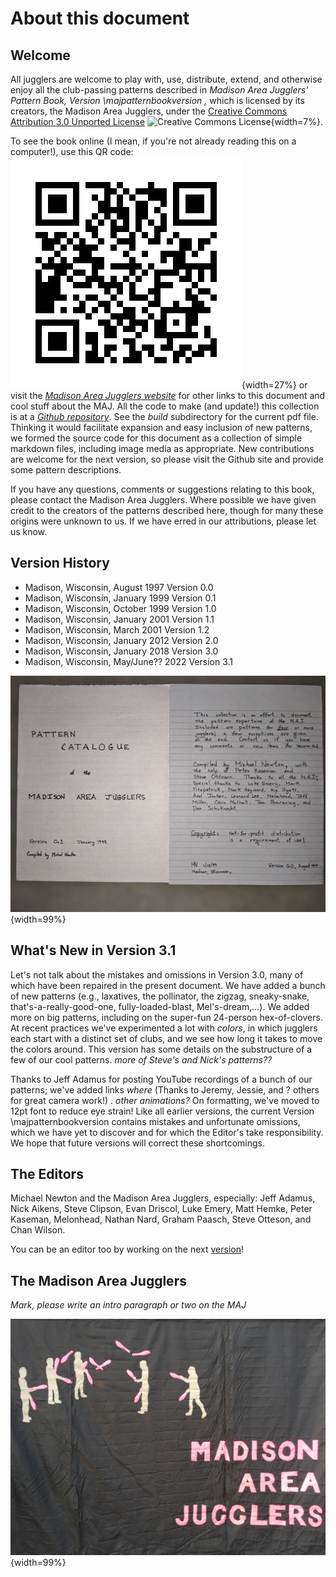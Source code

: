 # About this document 


##  Welcome 


All jugglers are welcome to play with, use, distribute, extend, and otherwise enjoy all 
the club-passing patterns described in *Madison Area Jugglers' Pattern Book, Version \majpatternbookversion ,* which is licensed by its creators, the Madison Area Jugglers, under the [Creative Commons Attribution 3.0 Unported License](http://creativecommons.org/licenses/by/3.0/deed.en_US) ![Creative Commons License](http://i.creativecommons.org/l/by/3.0/88x31.png){width=7%}. 


To see the book online (I mean, if you're not already reading this on a computer!), use this QR code:
![](./media/static_qr_code_without_logo.jpg){width=27%} 
or visit
the [*Madison Area Jugglers website*](http://madjugglers.com) for other links to this document and cool stuff about the MAJ.  All the code to make (and update!) this collection is at a [*Github repository*](https://github.com/wiscstatman/pattern-book). See the *build* subdirectory for the current pdf file.  Thinking it would facilitate
expansion and easy inclusion of new patterns, we formed the source code for this document as a collection of simple markdown files, including image media as appropriate.  New contributions are welcome for the next version, so 
please visit the Github site and provide some pattern descriptions.


If you have any questions, comments or suggestions relating to this book, 
please contact the Madison Area Jugglers.
Where possible we have given  credit to the creators of the patterns described here, though for many
these origins were unknown to us.  If we have erred in our attributions, please let us know.


## Version History

* Madison, Wisconsin, August 1997 Version 0.0
* Madison, Wisconsin, January 1999 Version 0.1
* Madison, Wisconsin, October 1999 Version 1.0
* Madison, Wisconsin, January 2001 Version 1.1
* Madison, Wisconsin, March 2001 Version 1.2
* Madison, Wisconsin, January 2012 Version 2.0
* Madison, Wisconsin, January 2018 Version 3.0
* Madison, Wisconsin, May/June?? 2022 Version 3.1

![](./media/front.0.1.jpg){width=99%} 


## What's New in Version 3.1

Let's not talk about the mistakes and omissions 
in Version 3.0, many of which have been repaired in the present document.  We have added a bunch of new patterns (e.g., laxatives, the pollinator, the zigzag, sneaky-snake, that's-a-really-good-one, fully-loaded-blast, Mel's-dream,...).  We added more on big patterns, including on the super-fun 24-person hex-of-clovers.  
 At recent practices we've experimented a lot with <i> colors</i>, in which jugglers each start with a distinct set of clubs, 
and we see how long it takes to move the colors around.  This version has some details on the substructure of a few of our cool patterns.    *more of Steve's and Nick's patterns??*

Thanks to Jeff Adamus for posting YouTube recordings of a bunch of our patterns; we've
added links *where* (Thanks to Jeremy, Jessie, and ? others for great camera work!) . *other animations?*  On formatting,  we've moved to 12pt font to reduce eye strain!  Like all earlier versions, the current Version \majpatternbookversion&nbsp;contains mistakes and unfortunate omissions, which we have yet to discover and
 for which the Editor's take responsibility.   We hope
that  future versions will correct these shortcomings.


## The Editors

Michael Newton and the Madison Area Jugglers, especially: Jeff Adamus, Nick Aikens, Steve Clipson, Evan Driscol, Luke Emery, Matt Hemke, Peter Kaseman, Melonhead, Nathan Nard, Graham Paasch,  Steve Otteson,  and Chan Wilson.  

You can be an editor too by working on the next  [version](https://github.com/wiscstatman/pattern-book)! 


## The Madison Area Jugglers

*Mark, please write an intro paragraph or two on the MAJ*


![](./media/majbanner.jpeg){width=99%} 


